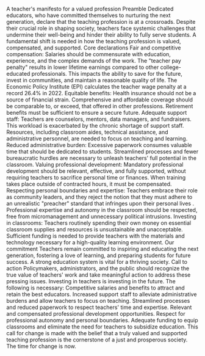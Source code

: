 A teacher's manifesto for a valued profession
Preamble
Dedicated educators, who have committed themselves to nurturing the next generation, declare that the teaching profession is at a crossroads. Despite their crucial role in shaping society, teachers face systemic challenges that undermine their well-being and hinder their ability to fully serve students. A fundamental shift is needed in how the teaching profession is valued, compensated, and supported.
Core declarations
Fair and competitive compensation: Salaries should be commensurate with education, experience, and the complex demands of the work. The "teacher pay penalty" results in lower lifetime earnings compared to other college-educated professionals. This impacts the ability to save for the future, invest in communities, and maintain a reasonable quality of life. The Economic Policy Institute (EPI) calculates the teacher wage penalty at a record 26.4% in 2022.
Equitable benefits: Health insurance should not be a source of financial strain. Comprehensive and affordable coverage should be comparable to, or exceed, that offered in other professions. Retirement benefits must be sufficient to ensure a secure future.
Adequate support staff: Teachers are counselors, mentors, data managers, and fundraisers. This workload is exacerbated by the chronic shortage of support staff. Resources, including classroom aides, technical assistance, and administrative personnel, are needed to focus on teaching and learning.
Reduced administrative burden: Excessive paperwork consumes valuable time that should be dedicated to students. Streamlined processes and fewer bureaucratic hurdles are necessary to unleash teachers' full potential in the classroom.
Valuing professional development: Mandatory professional development should be relevant, effective, and fully supported, without requiring teachers to sacrifice personal time or finances. When training takes place outside of contracted hours, it must be compensated.
Respecting personal boundaries and expertise: Teachers embrace their role as community leaders, and they reject the notion that they must adhere to an unrealistic "preacher" standard that infringes upon their personal lives . Professional expertise and autonomy in the classroom should be respected, free from micromanagement and unnecessary political intrusions.
Investing in classrooms: Teachers routinely spending their own money on essential classroom supplies and resources is unsustainable and unacceptable. Sufficient funding is needed to provide teachers with the materials and technology necessary for a high-quality learning environment.
Our commitment
Teachers remain committed to inspiring and educating the next generation, fostering a love of learning, and preparing students for future success. A strong education system is vital for a thriving society.
Call to action
Policymakers, administrators, and the public should recognize the true value of teachers' work and take meaningful action to address these pressing issues. Investing in teachers is investing in the future. The following is necessary:
Competitive salaries and benefits to attract and retain the best educators.
Increased support staff to alleviate administrative burdens and allow teachers to focus on teaching.
Streamlined processes and reduced paperwork to respect teachers' time and expertise.
Relevant and compensated professional development opportunities.
Respect for professional autonomy and personal boundaries.
Adequate funding to equip classrooms and eliminate the need for teachers to subsidize education.
This call for change is made with the belief that a truly valued and supported teaching profession is the cornerstone of a just and prosperous society. The time for change is now.
